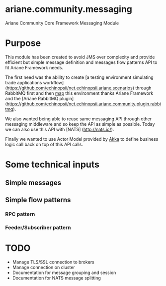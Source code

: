 ariane.community.messaging
==========================

Ariane Community Core Framework Messaging Module

# Purpose

This module has been created to avoid JMS over complexity and provide efficient but simple message definition and 
messages flow patterns API to fit Ariane Framework needs. 

The first need was the ability to create [a testing environment simulating trade applications workflow] (https://github.com/echinopsii/net.echinopsii.ariane.scenarios)
through RabbitMQ first and then [map](https://slack-files.com/T04JMETB8-F1LTAMFGB-4194f337a9) this environment thanks Ariane Framework and the [Ariane RabbitMQ plugin] (https://github.com/echinopsii/net.echinopsii.ariane.community.plugin.rabbitmq).

We also wanted being able to reuse same messaging API through other messaging middleware and so keep the API as simple as possible. 
Today we can also use this API with [NATS] (http://nats.io/).
  
Finally we wanted to use Actor Model provided by [Akka](http://akka.io/) to define business logic call back on top of this API calls.

# Some technical inputs

## Simple messages

## Simple flow patterns

### RPC pattern

### Feeder/Subscriber pattern

# TODO

+ Manage TLS/SSL connection to brokers
+ Manage connection on cluster
+ Documentation for message grouping and session 
+ Documentation for NATS message splitting